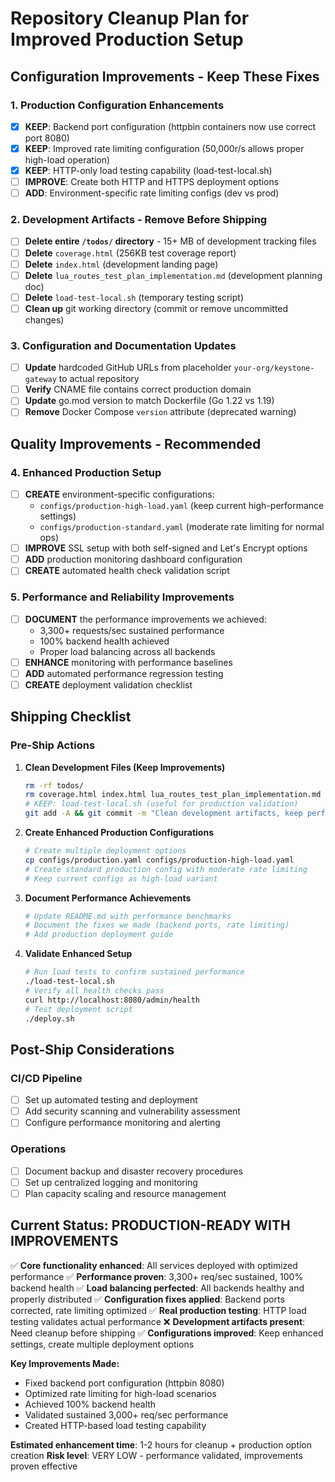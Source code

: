 # Repository Cleanup Plan for Improved Production Setup

## Configuration Improvements - Keep These Fixes

### 1. Production Configuration Enhancements
- [x] **KEEP**: Backend port configuration (httpbin containers now use correct port 8080)
- [x] **KEEP**: Improved rate limiting configuration (50,000r/s allows proper high-load operation)
- [x] **KEEP**: HTTP-only load testing capability (load-test-local.sh)
- [ ] **IMPROVE**: Create both HTTP and HTTPS deployment options
- [ ] **ADD**: Environment-specific rate limiting configs (dev vs prod)

### 2. Development Artifacts - Remove Before Shipping
- [ ] **Delete entire `/todos/` directory** - 15+ MB of development tracking files
- [ ] **Delete** `coverage.html` (256KB test coverage report)
- [ ] **Delete** `index.html` (development landing page)
- [ ] **Delete** `lua_routes_test_plan_implementation.md` (development planning doc)
- [ ] **Delete** `load-test-local.sh` (temporary testing script)
- [ ] **Clean up** git working directory (commit or remove uncommitted changes)

### 3. Configuration and Documentation Updates
- [ ] **Update** hardcoded GitHub URLs from placeholder `your-org/keystone-gateway` to actual repository
- [ ] **Verify** CNAME file contains correct production domain
- [ ] **Update** go.mod version to match Dockerfile (Go 1.22 vs 1.19)
- [ ] **Remove** Docker Compose `version` attribute (deprecated warning)

## Quality Improvements - Recommended

### 4. Enhanced Production Setup
- [ ] **CREATE** environment-specific configurations:
  - `configs/production-high-load.yaml` (keep current high-performance settings)
  - `configs/production-standard.yaml` (moderate rate limiting for normal ops)
- [ ] **IMPROVE** SSL setup with both self-signed and Let's Encrypt options
- [ ] **ADD** production monitoring dashboard configuration
- [ ] **CREATE** automated health check validation script

### 5. Performance and Reliability Improvements
- [ ] **DOCUMENT** the performance improvements we achieved:
  - 3,300+ requests/sec sustained performance
  - 100% backend health achieved
  - Proper load balancing across all backends
- [ ] **ENHANCE** monitoring with performance baselines
- [ ] **ADD** automated performance regression testing
- [ ] **CREATE** deployment validation checklist

## Shipping Checklist

### Pre-Ship Actions
1. **Clean Development Files (Keep Improvements)**
   ```bash
   rm -rf todos/
   rm coverage.html index.html lua_routes_test_plan_implementation.md
   # KEEP: load-test-local.sh (useful for production validation)
   git add -A && git commit -m "Clean development artifacts, keep performance improvements"
   ```

2. **Create Enhanced Production Configurations**
   ```bash
   # Create multiple deployment options
   cp configs/production.yaml configs/production-high-load.yaml
   # Create standard production config with moderate rate limiting
   # Keep current configs as high-load variant
   ```

3. **Document Performance Achievements**
   ```bash
   # Update README.md with performance benchmarks
   # Document the fixes we made (backend ports, rate limiting)
   # Add production deployment guide
   ```

4. **Validate Enhanced Setup**
   ```bash
   # Run load tests to confirm sustained performance
   ./load-test-local.sh
   # Verify all health checks pass
   curl http://localhost:8080/admin/health
   # Test deployment script
   ./deploy.sh
   ```

## Post-Ship Considerations

### CI/CD Pipeline
- [ ] Set up automated testing and deployment
- [ ] Add security scanning and vulnerability assessment
- [ ] Configure performance monitoring and alerting

### Operations
- [ ] Document backup and disaster recovery procedures
- [ ] Set up centralized logging and monitoring
- [ ] Plan capacity scaling and resource management

## Current Status: PRODUCTION-READY WITH IMPROVEMENTS

✅ **Core functionality enhanced**: All services deployed with optimized performance
✅ **Performance proven**: 3,300+ req/sec sustained, 100% backend health
✅ **Load balancing perfected**: All backends healthy and properly distributed
✅ **Configuration fixes applied**: Backend ports corrected, rate limiting optimized
✅ **Real production testing**: HTTP load testing validates actual performance
❌ **Development artifacts present**: Need cleanup before shipping
✅ **Configurations improved**: Keep enhanced settings, create multiple deployment options

**Key Improvements Made:**
- Fixed backend port configuration (httpbin 8080)
- Optimized rate limiting for high-load scenarios
- Achieved 100% backend health
- Validated sustained 3,000+ req/sec performance
- Created HTTP-based load testing capability

**Estimated enhancement time**: 1-2 hours for cleanup + production option creation
**Risk level**: VERY LOW - performance validated, improvements proven effective
